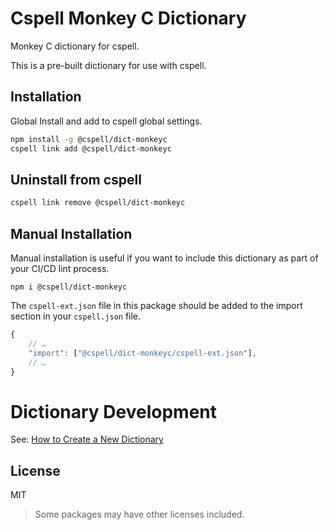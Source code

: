 # Cspell Monkey C Dictionary

Monkey C dictionary for cspell.

This is a pre-built dictionary for use with cspell.

## Installation

Global Install and add to cspell global settings.

```sh
npm install -g @cspell/dict-monkeyc
cspell link add @cspell/dict-monkeyc
```

## Uninstall from cspell

```sh
cspell link remove @cspell/dict-monkeyc
```

## Manual Installation

Manual installation is useful if you want to include this dictionary as part of your CI/CD lint process.

```
npm i @cspell/dict-monkeyc
```

The `cspell-ext.json` file in this package should be added to the import section in your `cspell.json` file.

```javascript
{
    // …
    "import": ["@cspell/dict-monkeyc/cspell-ext.json"],
    // …
}
```

# Dictionary Development

See: [How to Create a New Dictionary](https://github.com/streetsidesoftware/cspell-dicts#how-to-create-a-new-dictionary)

## License

MIT

> Some packages may have other licenses included.
